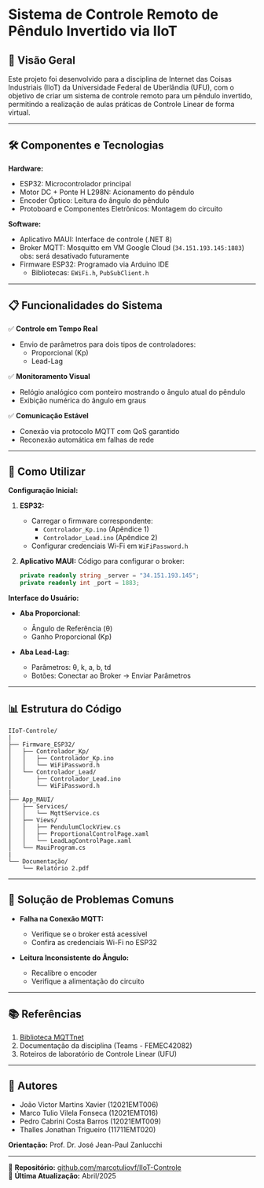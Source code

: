 
# Sistema de Controle Remoto de Pêndulo Invertido via IIoT

## 📌 Visão Geral
Este projeto foi desenvolvido para a disciplina de Internet das Coisas Industriais (IIoT) da Universidade Federal de Uberlândia (UFU), com o objetivo de criar um sistema de controle remoto para um pêndulo invertido, permitindo a realização de aulas práticas de Controle Linear de forma virtual.

---

## 🛠️ Componentes e Tecnologias

**Hardware:**
- ESP32: Microcontrolador principal
- Motor DC + Ponte H L298N: Acionamento do pêndulo
- Encoder Óptico: Leitura do ângulo do pêndulo
- Protoboard e Componentes Eletrônicos: Montagem do circuito

**Software:**
- Aplicativo MAUI: Interface de controle (.NET 8)
- Broker MQTT: Mosquitto em VM Google Cloud (`34.151.193.145:1883`) obs: será desativado futuramente
- Firmware ESP32: Programado via Arduino IDE
  - Bibliotecas: `EWiFi.h`, `PubSubClient.h`

---

## 📋 Funcionalidades do Sistema

✅ **Controle em Tempo Real**  
- Envio de parâmetros para dois tipos de controladores:
  - Proporcional (Kp)
  - Lead-Lag

✅ **Monitoramento Visual**  
- Relógio analógico com ponteiro mostrando o ângulo atual do pêndulo
- Exibição numérica do ângulo em graus

✅ **Comunicação Estável**  
- Conexão via protocolo MQTT com QoS garantido
- Reconexão automática em falhas de rede

---

## 🚀 Como Utilizar

**Configuração Inicial:**

1. **ESP32:**
   - Carregar o firmware correspondente:
     - `Controlador_Kp.ino` (Apêndice 1)
     - `Controlador_Lead.ino` (Apêndice 2)
   - Configurar credenciais Wi-Fi em `WiFiPassword.h`

2. **Aplicativo MAUI:**
   Código para configurar o broker:
   ```csharp
   private readonly string _server = "34.151.193.145";
   private readonly int _port = 1883;
   ```

**Interface do Usuário:**

- **Aba Proporcional:**
  - Ângulo de Referência (θ)
  - Ganho Proporcional (Kp)

- **Aba Lead-Lag:**
  - Parâmetros: θ, k, a, b, td
  - Botões: Conectar ao Broker → Enviar Parâmetros

---

## 📊 Estrutura do Código

```
IIoT-Controle/
|
├── Firmware_ESP32/
│   ├── Controlador_Kp/
│   │   ├── Controlador_Kp.ino
│   │   └── WiFiPassword.h
│   └── Controlador_Lead/
│       ├── Controlador_Lead.ino
│       └── WiFiPassword.h
|
├── App_MAUI/
│   ├── Services/
│   │   └── MqttService.cs
│   ├── Views/
│   │   ├── PendulumClockView.cs
│   │   ├── ProportionalControlPage.xaml
│   │   └── LeadLagControlPage.xaml
│   └── MauiProgram.cs
|
└── Documentação/
    └── Relatório 2.pdf
```

---

## 🔧 Solução de Problemas Comuns

- **Falha na Conexão MQTT:**
  - Verifique se o broker está acessível
  - Confira as credenciais Wi-Fi no ESP32

- **Leitura Inconsistente do Ângulo:**
  - Recalibre o encoder
  - Verifique a alimentação do circuito

---

## 📚 Referências
1. [Biblioteca MQTTnet](https://www.nuget.org/packages/MQTTnet/)
2. Documentação da disciplina (Teams - FEMEC42082)
3. Roteiros de laboratório de Controle Linear (UFU)

---

## 👥 Autores
- João Victor Martins Xavier (12021EMT006)
- Marco Tulio Vilela Fonseca (12021EMT016)
- Pedro Cabrini Costa Barros (12021EMT009)
- Thalles Jonathan Trigueiro (11711EMT020)

**Orientação:** Prof. Dr. José Jean-Paul Zanlucchi

---

🔗 **Repositório:** [github.com/marcotuliovf/IIoT-Controle](https://github.com/marcotuliovf/IIoT-Controle)  
📅 **Última Atualização:** Abril/2025
